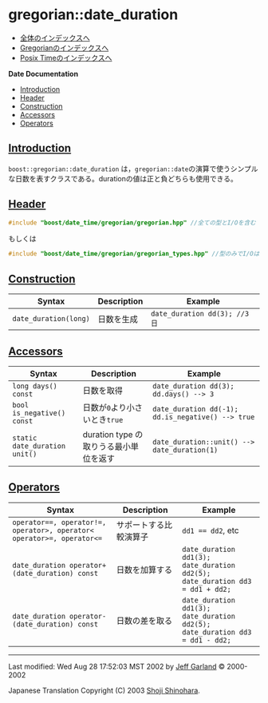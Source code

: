 # gregorian::date_duration

- [全体のインデックスへ](../date_time.md)
- [Gregorianのインデックスへ](gregorian.md)
- [Posix Timeのインデックスへ](posix_time.md)

**Date Documentation**

- [Introduction](#introduction)
- [Header](#header)
- [Construction](#construction)
- [Accessors](#accessors)
- [Operators](#operators)


## <a id="introduction" href="#introduction">Introduction</a>
`boost::gregorian::date_duration` は，`gregorian::date`の演算で使うシンプルな日数を表すクラスである。durationの値は正と負どちらも使用できる。


## <a id="header" href="#header">Header</a>
```cpp
#include "boost/date_time/gregorian/gregorian.hpp" //全ての型とI/Oを含む
```

もしくは

```cpp
#include "boost/date_time/gregorian/gregorian_types.hpp" //型のみでI/Oは含まない
```


## <a id="construction" href="#construction">Construction</a>

| Syntax | Description | Example |
|--------|-------------|---------|
| `date_duration(long)` | 日数を生成 | `date_duration dd(3); //3 日` |


## <a id="accessors" href="#accessors">Accessors</a>

| Syntax | Description | Example |
|--------|-------------|---------|
| `long days() const`           | 日数を取得 | `date_duration dd(3); dd.days() --> 3` |
| `bool is_negative() const`    | 日数が`0`より小さいとき`true` | `date_duration dd(-1); dd.is_negative() --> true` |
| `static date_duration unit()` | duration type の取りうる最小単位を返す | `date_duration::unit() --> date_duration(1)` |


## <a id="operators" href="#operators">Operators</a>

| Syntax | Description | Example |
|--------|-------------|---------|
| `operator==, operator!=,`<br/> `operator>, operator<`<br/>`operator>=, operator<=` | サポートする比較演算子 | `dd1 == dd2`, etc |
| `date_duration operator+(date_duration) const` | 日数を加算する | `date_duration dd1(3);`<br/> `date_duration dd2(5);`<br/> `date_duration dd3 = dd1 + dd2;` |
| `date_duration operator-(date_duration) const` | 日数の差を取る | `date_duration dd1(3);`<br/> `date_duration dd2(5);`<br/> `date_duration dd3 = dd1 - dd2;` |


***
Last modified: Wed Aug 28 17:52:03 MST 2002 by [Jeff Garland](mailto:jeff@crystalclearsoftware.com) © 2000-2002 

Japanese Translation Copyright (C) 2003 [Shoji Shinohara](mailto:sshino@cppll.jp).

